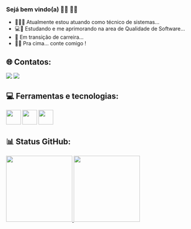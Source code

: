 ### Sejá bem vindo(a) 👋🏽 🙏🏽

- 👨🏽‍💻 Atualmente estou atuando como técnico de sistemas...
- 💻🐞 Estudando e me aprimorando na area de Qualidade de Software...
- 🚀 Em transição de carreira... 
- 👊🏽 Pra cima... conte comigo !
   
   
   
## 🌐 Contatos:

<div>  
 <a href="https://www.linkedin.com/in/thiago-cavalcantii" target="_blank"><img src="https://img.shields.io/badge/-LinkedIn-%230077B5?style=for-the-badge&logo=linkedin&logoColor=white" target="_blank"></a> <a href = "mailto:thicavalcantisilva@gmail.com"><img src="https://img.shields.io/badge/Gmail-D14836?style=for-the-badge&logo=gmail&logoColor=white" target="_blank"></a>    
          
</div>



## 💻 Ferramentas e tecnologias:

<img src="https://yt3.googleusercontent.com/iD0oePTGV8tZwEEP_WEG2rvyNiQAVfmjhawFMCj17ARjjmw-J70k9NDjSE5QTzD9Vk3ayBU=s900-c-k-c0x00ffffff-no-rj" width="40" height="40" /> <img src="https://cdn.jsdelivr.net/gh/devicons/devicon/icons/javascript/javascript-original.svg" width="40" height="40"/> <img src="https://cdn.jsdelivr.net/gh/devicons/devicon/icons/git/git-original.svg" width="40" height="40" /> 
          
          
          
      
 ## 📊 Status GitHub:
 <div>
<a href="https://github.com/thicavalcantisilva">
<img height="180em" src="https://github-readme-stats.vercel.app/api/top-langs/?username=thicavalcantisilva&layout=compact&langs_count=7&theme=dracula"/>
<img height="180em" src="https://github-readme-stats.vercel.app/api?username=thicavalcantisilva&show_icons=true&theme=dracula&include_all_commits=true&count_private=true"/>
</div>

          
          
          
